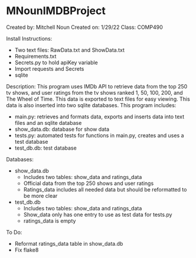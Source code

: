# MNounIMDBProject
Created by: Mitchell Noun
Created on: 1/29/22
Class: COMP490

Install Instructions:
  - Two text files: RawData.txt and ShowData.txt
  - Requirements.txt
  - Secrets.py to hold apiKey variable
  - Import requests and Secrets
  - sqlite

Description:
  This program uses IMDb API to retrieve data from the top 250 tv shows, and user ratings from the tv shows ranked 1, 50, 100, 200, and The Wheel of Time. This data is exported to text files for easy viewing. This data is also inserted into two sqlite databases. This program includes:
   - main.py: retrieves and formats data, exports and inserts data into text files and an sqlite database
   - show_data.db: database for show data
   - tests.py: automated tests for functions in main.py, creates and uses a test database
   - test_db.db: test database
   
   Databases:
   - show_data.db
      - Includes two tables: show_data and ratings_data
      - Official data from the top 250 shows and user ratings
      - Ratings_data includes all needed data but should be reformatted to be more clear
   - test_db.db
      - Includes two tables: show_data and ratings_data
      - Show_data only has one entry to use as test data for tests.py
      - ratings_data is empty

To Do:
  - Reformat ratings_data table in show_data.db
  - Fix flake8
